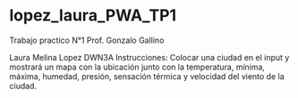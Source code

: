 # lopez_laura_PWA_TP1
 Trabajo practico N°1 Prof. Gonzalo Gallino

Laura Melina Lopez DWN3A 
Instrucciones:
Colocar una ciudad en el input y mostrará un mapa con la ubicación junto con la temperatura, mínima, máxima, humedad, presión, sensación térmica y velocidad del viento de la ciudad.

